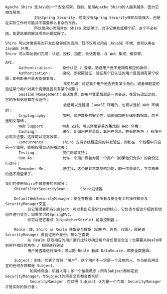 

    Apache Shiro 是Java的一个安全框架。目前，使用Apache Shiro的人越来越多，因为它相当简单，
                 对比Spring Security，可能没有Spring Security做的功能强大，但是在实际工作时可能并不需要那么复杂的东西，
                 所以使用小而简单的 Shiro 就足够了。对于它俩到底哪个好，这个不必纠结，能更简单的解决项目问题就好了。
    
    Shiro 可以非常容易的开发出足够好的应用，其不仅可以用在 JavaSE 环境，也可以用在 JavaEE 环境。
    Shiro 可以帮助我们完成：认证、授权、加密、会话管理、与 Web 集成、缓存等。
    
    API:
          Authentication：    身份认证 / 登录，验证用户是不是拥有相应的身份；
          Authorization：     授权，即权限验证，验证某个已认证的用户是否拥有某个权限；即判断用户是否能做事情.
                              常见的如：验证某个用户是否拥有某个角色。或者细粒度的验证某个用户对某个资源是否具有某个权限；
          Session Management：会话管理，即用户登录后就是一次会话，在没有退出之前，它的所有信息都在会话中；
                              会话可以是普通 JavaSE 环境的，也可以是如 Web 环境的；
          Cryptography：      加密，保护数据的安全性，如密码加密存储到数据库，而不是明文存储；
          Web Support：       Web 支持，可以非常容易的集成到 Web 环境；
          Caching：           缓存，比如用户登录后，其用户信息、拥有的角色 / 权限不必每次去查，这样可以提高效率；
          Concurrency：       shiro 支持多线程应用的并发验证，即如在一个线程中开启另一个线程，能把权限自动传播过去；
          Testing：           提供测试支持；
          Run As：            允许一个用户假装为另一个用户（如果他们允许）的身份进行访问；
          Remember Me：       记住我，这个是非常常见的功能，即一次登录后，下次再来的话不用登录了。
    
    我们在使用Shiro中最重要的三部分：
        ShiroFilterSecurityBean：     Shiro过滤器
    
        DefaultWebSecurityManager：安全管理器；即所有与安全有关的操作都会与SecurityManager交互；
              且它管理着所有Subject；可以看出它是Shiro的核心，它负责与后边介绍的其他组件进行交互，如果学习过SpringMVC，
              你可以把它看成 DispatcherServlet 前端控制器；
    
        Realm：域，Shiro 从 Realm 获取安全数据（如用户、角色、权限），就是说 SecurityManager 要验证用户身份，那么它需要
              从 Realm 获取相应的用户进行比较以确定用户身份是否合法；也需要从Realm得到用户相应的角色 / 权限进行验证
              用户是否能进行操作；可以把 Realm 看成 DataSource，即安全数据源。
    
        Subject：主体，代表了当前 “用户”，这个用户不一定是一个具体的人，与当前应用交互的任何东西都是 Subject，
               如网络爬虫，机器人等；即一个抽象概念；所有Subject都绑定到SecurityManager，与Subject的所有交互都会委托给
               SecurityManager；可以把 Subject 认为是一个门面；SecurityManager 才是实际的执行者；
